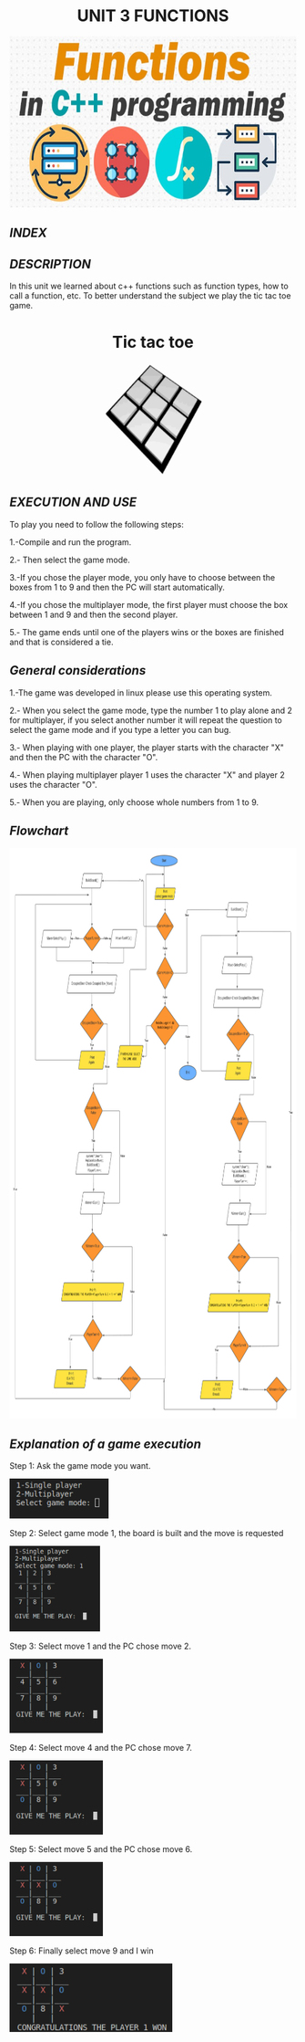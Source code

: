 <div align="center"> 

# UNIT 3 FUNCTIONS

<img alt="funciones" height="300" src="https://github.com/Up210188/Up210188_cpp/blob/main/imagenes/functions-in-c-featured-image.jpg"/> 

<div align="left"> 

## ***INDEX***

## ***DESCRIPTION***
In this unit we learned about c++ functions such as function types, how to call a function, etc. To better understand the subject we play the tic tac toe game.

<div align="center"> 

# Tic tac toe 

<img src="../imagenes/Tic_Tac_Toe.gif" height="200" width="200">

<div align="left"> 

## ***EXECUTION AND USE***
To play you need to follow the following steps:

1.-Compile and run the program.

2.- Then select the game mode.

3.-If you chose the player mode, you only have to choose between the boxes from 1 to 9 and then the PC will start automatically.

4.-If you chose the multiplayer mode, the first player must choose the box between 1 and 9 and then the second player.

5.- The game ends until one of the players wins or the boxes are finished and that is considered a tie.


## ***General considerations***
1.-The game was developed in linux please use this operating system.

2.- When you select the game mode, type the number 1 to play alone and 2 for multiplayer, if you select another number it will repeat the question to select the game mode and if you type a letter you can bug.

3.- When playing with one player, the player starts with the character "X" and then the PC with the character "O".

4.- When playing multiplayer player 1 uses the character "X" and player 2 uses the character "O".

5.- When you are playing, only choose whole numbers from 1 to 9.

## ***Flowchart***

<div align="center"> 

<img alt="Diagrama" height="1000" src="https://github.com/Up210188/Up210188_cpp/blob/main/imagenes/Diagrama%20en%20blanco%20(1).png"/> 

<div align="left"> 

## ***Explanation of a game execution***

Step 1: Ask the game mode you want.

<img alt="1" height="70" src="../imagenes/U3.2.png"/> 

Step 2: Select game mode 1, the board is built and the move is requested

<img alt="2" height="150" src="../imagenes/U3.3.png"/> 

Step 3: Select move 1 and the PC chose move 2.

<img alt="3" height="130" src="../imagenes/U3.4.png"/> 

Step 4: Select move 4 and the PC chose move 7.

<img alt="4" height="130" src="../imagenes/U3.5.png"/> 

Step 5: Select move 5 and the PC chose move 6.

<img alt="5" height="130" src="../imagenes/U3.6.png"/> 

Step 6: Finally select move 9 and I win

<img alt="6" height="120" src="../imagenes/U3.7.png"/> 





